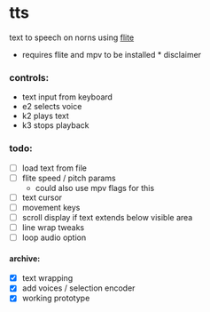 # tts
text to speech on norns using [flite](https://github.com/festvox/flite)

- requires flite and mpv to be installed * disclaimer

### controls:
- text input from keyboard
- e2 selects voice
- k2 plays text
- k3 stops playback

### todo:
- [ ] load text from file
- [ ] flite speed / pitch params 
    - could also use mpv flags for this
- [ ] text cursor 
- [ ] movement keys
- [ ] scroll display if text extends below visible area
- [ ] line wrap tweaks
- [ ] loop audio option

#### archive:
- [x] text wrapping
- [x] add voices / selection encoder
- [x] working prototype

